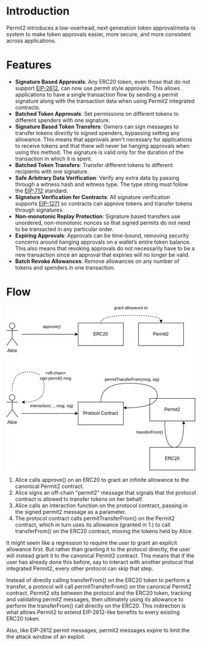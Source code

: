 # Introduction

Permit2 introduces a low-overhead, next generation token approval/meta-tx system to make token approvals easier, more secure, and more consistent across applications.

# Features

- **Signature Based Approvals**: Any ERC20 token, even those that do not support [EIP-2612](https://eips.ethereum.org/EIPS/eip-2612), can now use permit style approvals. This allows applications to have a single transaction flow by sending a permit signature along with the transaction data when using Permit2 integrated contracts.
- **Batched Token Approvals**: Set permissions on different tokens to different spenders with one signature.
- **Signature Based Token Transfers**: Owners can sign messages to transfer tokens directly to signed spenders, bypassing setting any allowance. This means that approvals aren't necessary for applications to receive tokens and that there will never be hanging approvals when using this method. The signature is valid only for the duration of the transaction in which it is spent.
- **Batched Token Transfers**: Transfer different tokens to different recipients with one signature.
- **Safe Arbitrary Data Verification**: Verify any extra data by passing through a witness hash and witness type. The type string must follow the [EIP-712](https://eips.ethereum.org/EIPS/eip-712) standard.
- **Signature Verification for Contracts**: All signature verification supports [EIP-1271](https://eips.ethereum.org/EIPS/eip-1271) so contracts can approve tokens and transfer tokens through signatures.
- **Non-monotonic Replay Protection**: Signature based transfers use unordered, non-monotonic nonces so that signed permits do not need to be transacted in any particular order.
- **Expiring Approvals**: Approvals can be time-bound, removing security concerns around hanging approvals on a wallet’s entire token balance. This also means that revoking approvals do not necessarily have to be a new transaction since an approval that expiries will no longer be valid.
- **Batch Revoke Allowances**: Remove allowances on any number of tokens and spenders in one transaction.

# Flow

![flow](flow.png)
1. Alice calls approve() on an ERC20 to grant an infinite allowance to the canonical Permit2 contract.
2. Alice signs an off-chain "permit2" message that signals that the protocol contract is allowed to transfer tokens on her behalf.
3. Alice calls an interaction function on the protocol contract, passing in the signed permit2 message as a parameter.
4. The protocol contract calls permitTransferFrom() on the Permit2 contract, which in turn uses its allowance (granted in 1.) to call transferFrom() on the ERC20 contract, moving the tokens held by Alice.

It might seem like a regression to require the user to grant an explicit allowance first. But rather than granting it to the protocol directly, the user will instead grant it to the canonical Permit2 contract. This means that if the user has already done this before, say to interact with another protocol that integrated Permit2, every other protocol can skip that step.

Instead of directly calling transferFrom() on the ERC20 token to perform a transfer, a protocol will call permitTransferFrom() on the canonical Permit2 contract. Permit2 sits between the protocol and the ERC20 token, tracking and validating permit2 messages, then ultimately using its allowance to perform the transferFrom() call directly on the ERC20. This indirection is what allows Permit2 to extend EIP-2612-like benefits to every existing ERC20 token.

Also, like EIP-2612 permit messages, permit2 messages expire to limit the the attack window of an exploit.